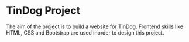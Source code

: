 # TinDog Project

The aim of the project is to build a website for TinDog. Frontend skills like HTML, CSS and Bootstrap are used inorder to design this project. 
